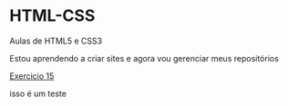 # HTML-CSS
 Aulas de HTML5 e CSS3

Estou aprendendo a criar sites e agora vou gerenciar meus repositórios

<a href="https://RonnyeZ/HTML-CSS/Exercícios/ex015/cor3">Exercicio 15</a>

isso é um teste